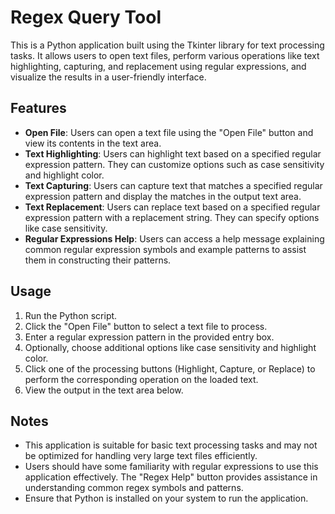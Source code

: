 # Regex Query Tool

This is a Python application built using the Tkinter library for text processing tasks. It allows users to open text files, perform various operations like text highlighting, capturing, and replacement using regular expressions, and visualize the results in a user-friendly interface.

## Features

- **Open File**: Users can open a text file using the "Open File" button and view its contents in the text area.
- **Text Highlighting**: Users can highlight text based on a specified regular expression pattern. They can customize options such as case sensitivity and highlight color.
- **Text Capturing**: Users can capture text that matches a specified regular expression pattern and display the matches in the output text area.
- **Text Replacement**: Users can replace text based on a specified regular expression pattern with a replacement string. They can specify options like case sensitivity.
- **Regular Expressions Help**: Users can access a help message explaining common regular expression symbols and example patterns to assist them in constructing their patterns.

## Usage

1. Run the Python script.
2. Click the "Open File" button to select a text file to process.
3. Enter a regular expression pattern in the provided entry box.
4. Optionally, choose additional options like case sensitivity and highlight color.
5. Click one of the processing buttons (Highlight, Capture, or Replace) to perform the corresponding operation on the loaded text.
6. View the output in the text area below.

## Notes

- This application is suitable for basic text processing tasks and may not be optimized for handling very large text files efficiently.
- Users should have some familiarity with regular expressions to use this application effectively. The "Regex Help" button provides assistance in understanding common regex symbols and patterns.
- Ensure that Python is installed on your system to run the application.


